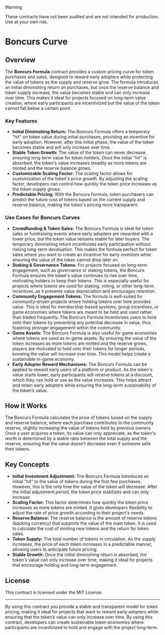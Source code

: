 > [!Warning]
> These contracts have not been audited and are not intended for production. Use at your own risk.

# Boncurs Curve

## Overview

The **Boncurs Formula** contract provides a custom pricing curve for token purchases and sales, designed to reward early adopters while protecting the value of tokens as the supply and reserve grow. The formula introduces an initial diminishing return on purchases, but once the reserve balance and token supply increase, the value becomes stable and can only increase over time. This makes it ideal for projects focused on long-term value creation, where early participants are incentivized but the value of the token cannot fall below a certain point.

### Key Features
- **Initial Diminishing Return:** The Boncurs Formula offers a temporary "hit" on token value during initial purchases, providing an incentive for early adoption. However, after this initial phase, the value of the token becomes stable and will only increase over time.
- **Stable Token Growth:** The value of the token can never decrease, ensuring long-term value for token holders. Once the initial "hit" is absorbed, the token's value increases steadily as more tokens are minted and the reserve balance grows.
- **Customizable Scaling Factor:** The scaling factor allows for customization of the token's price growth. By adjusting the scaling factor, developers can control how quickly the token price increases as the token supply grows.
- **Predictable Pricing:** With the Boncurs Formula, token purchasers can predict the future cost of tokens based on the current supply and reserve balance, making the token's pricing more transparent.

### Use Cases for Boncurs Curves
- **Crowdfunding & Token Sales:** The Boncurs Formula is ideal for token sales or fundraising events where early adopters are rewarded with a lower price, but the token value remains stable for later buyers. The temporary diminishing return incentivizes early participation without risking long-term devaluation. This makes the formula perfect for token sales where you want to create an incentive for early investors while ensuring the value of the token cannot drop later on.
- **Staking & Governance Tokens:** For projects focused on long-term engagement, such as governance or staking tokens, the Boncurs Formula ensures the token's value continues to rise over time, motivating holders to keep their tokens. This is especially useful for projects where tokens are used for staking, voting, or other long-term incentives, as it prevents value depreciation and encourages retention.
- **Community Engagement Tokens:** The formula is well-suited for community-driven projects where holding tokens over time provides value. This is ideal for membership-based systems, group incentives, or game economies where tokens are meant to be held and used rather than traded frequently. The Boncurs Formula incentivizes users to hold onto their tokens by preventing any potential decrease in value, thus fostering stronger engagement within the community.
- **Game Assets:** The Boncurs Formula is also useful for game economies where tokens are used as in-game assets. By ensuring the value of the token increases as more tokens are minted and the reserve grows, players are motivated to hold onto their tokens for longer periods, knowing the value will increase over time. This model helps create a sustainable in-game economy.
- **Early Adopter Reward Mechanisms:** The Boncurs Formula can be applied to reward early users of a platform or product. As the token's value starts lower, early participants will receive tokens at a discount, which they can hold or use as the value increases. This helps attract and retain early adopters while ensuring the long-term sustainability of the token’s value.

## How it Works

The Boncurs Formula calculates the price of tokens based on the supply and reserve balance, where each purchase contributes to the community reserve, slightly increasing the value of tokens held by previous owners. Once a user acquires a token, its value can only appreciate, as the token's worth is determined by a stable ratio between the total supply and the reserve, ensuring that the value doesn’t decrease even if someone sells their tokens.

## Key Concepts
- **Initial Investment Adjustment:** The Boncurs Formula introduces an initial "hit" to the value of tokens during the first few purchases. However, this is the only time the value of the token will decrease. After the initial adjustment period, the token price stabilizes and can only increase.
- **Scaling Factor:** This factor determines how quickly the token price increases as more tokens are minted. It gives developers flexibility to adjust the rate of price growth according to their project's needs.
- **Reserve Balance:** The reserve balance is the amount of reserve tokens (backing currency) that supports the value of the main token. It is used to calculate the cost of minting new tokens and the return for token sales.
- **Token Supply:** The total number of tokens in circulation. As the supply increases, the price of each token increases in a predictable manner, allowing users to anticipate future pricing.
- **Stable Growth:** Once the initial diminishing return is absorbed, the token's value can only increase over time, making it ideal for projects that encourage holding and long-term engagement.

## License

This contract is licensed under the MIT License.

---

By using this contract you provide a stable and transparent model for token pricing, making it ideal for projects that want to reward early adopters while ensuring that the token’s value can only increase over time. By using this contract, developers can create sustainable token economies where participants are incentivized to hold and engage with the project long-term.
